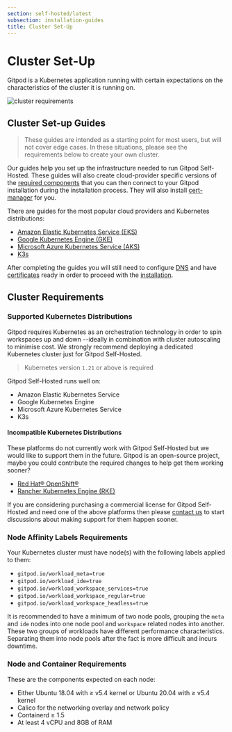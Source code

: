 ```yaml
---
section: self-hosted/latest
subsection: installation-guides
title: Cluster Set-Up
---
```


<script context="module">
  export const prerender = true;
</script>

# Cluster Set-Up

Gitpod is a Kubernetes application running with certain expectations on the characteristics of the cluster it is running on.

![cluster requirements](../../static/images/docs/self-hosted/cluster-requirements.png)

<!-- raw editable diagram can be found under static/images/docs/self-hosted/cluster-requirements.excalidraw -->

## Cluster Set-up Guides

> These guides are intended as a starting point for most users, but will not cover edge cases. In these situations, please see the requirements below to create your own cluster.

Our guides help you set up the infrastructure needed to run Gitpod Self-Hosted. These guides will also create cloud-provider specific versions of the [required components](./required-components) that you can then connect to your Gitpod installation during the installation process. They will also install [cert-manager](./required-components#cert-manager) for you.

There are guides for the most popular cloud providers and Kubernetes distributions:

- [Amazon Elastic Kubernetes Service (EKS)](./cluster-set-up/on-amazon-eks)
- [Google Kubernetes Engine (GKE)](./cluster-set-up/on-gke)
- [Microsoft Azure Kubernetes Service (AKS)](./cluster-set-up/on-microsoft-aks)
- [K3s](./cluster-set-up/on-k3s)

After completing the guides you will still need to configure [DNS](./requirements#dns) and have [certificates](./requirements#ssl) ready in order to proceed with the [installation](./getting-started).

## Cluster Requirements

### Supported Kubernetes Distributions

Gitpod requires Kubernetes as an orchestration technology in order to spin workspaces up and down --ideally in combination with cluster autoscaling to minimise cost. We strongly recommend deploying a dedicated Kubernetes cluster just for Gitpod Self-Hosted.

> Kubernetes version `1.21` or above is required

Gitpod Self-Hosted runs well on:

- Amazon Elastic Kubernetes Service
- Google Kubernetes Engine
- Microsoft Azure Kubernetes Service
- K3s

#### Incompatible Kubernetes Distributions

These platforms do not currently work with Gitpod Self-Hosted but we would like to support them in the future. Gitpod is an open-source project, maybe you could contribute the required changes to help get them working sooner?

- [Red Hat® OpenShift®](https://github.com/gitpod-io/gitpod/issues/5409)
- [Rancher Kubernetes Engine (RKE)](https://github.com/gitpod-io/gitpod/issues/5410)

If you are considering purchasing a commercial license for Gitpod Self-Hosted and need one of the above platforms then please [contact us](/contact/sales) to start discussions about making support for them happen sooner.

### Node Affinity Labels Requirements

Your Kubernetes cluster must have node(s) with the following labels applied to them:

- `gitpod.io/workload_meta=true`
- `gitpod.io/workload_ide=true`
- `gitpod.io/workload_workspace_services=true`
- `gitpod.io/workload_workspace_regular=true`
- `gitpod.io/workload_workspace_headless=true`

It is recommended to have a minimum of two node pools, grouping the `meta` and `ide` nodes into one node pool and `workspace` related nodes into another. These two groups of workloads have different performance characteristics. Separating them into node pools after the fact is more difficult and incurs downtime.

### Node and Container Requirements

These are the components expected on each node:

- Either Ubuntu 18.04 with ≥ v5.4 kernel or Ubuntu 20.04 with ≥ v5.4 kernel
- Calico for the networking overlay and network policy
- Containerd ≥ 1.5
- At least 4 vCPU and 8GB of RAM
